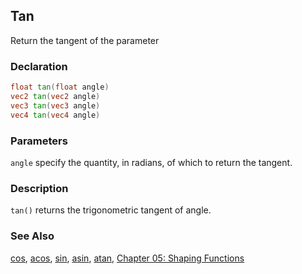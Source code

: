 ## Tan
Return the tangent of the parameter

### Declaration
```glsl
float tan(float angle)  
vec2 tan(vec2 angle)  
vec3 tan(vec3 angle)  
vec4 tan(vec4 angle)
```

### Parameters
```angle``` specify the quantity, in radians, of which to return the tangent.

### Description
```tan()``` returns the trigonometric tangent of angle.

<div class="simpleFunction" data="y = tan(x); "></div>

### See Also
[cos](/glossary/?search=cos), [acos](/glossary/?search=acos), [sin](/glossary/?search=sin), [asin](/glossary/?search=asin), [atan](/glossary/?search=atan), [Chapter 05: Shaping Functions](/05/)

